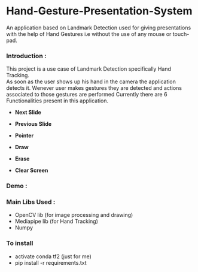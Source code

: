 # Hand-Gesture-Presentation-System
An application based on Landmark Detection used for giving presentations with the help of Hand Gestures i.e without the use of any mouse or touch-pad.<br>

### Introduction :
This project is a use case of Landmark Detection specifically Hand Tracking. <br>
As soon as the user shows up his hand in the camera the application detects it. Wenever user makes gestures they are detected and actions associated to those gestures are performed
Currently there are 6 Functionalities present in this application.

- <b> Next Slide </b>
  
- <b> Previous Slide </b>

- <b> Pointer </b>

- <b> Draw </b>

- <b> Erase </b>

- <b> Clear Screen </b>

### Demo :
<!-- <img src="Demo.gif" alt="this slowpoke moves"  width="780" height = "480"> -->

### Main Libs Used :
- OpenCV lib (for image processing and drawing)
- Mediapipe lib (for Hand Tracking)
- Numpy

### To install
- activate conda tf2 (just for me)
- pip install -r requirements.txt
